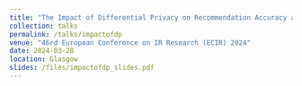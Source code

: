 ```yaml
---
title: "The Impact of Differential Privacy on Recommendation Accuracy and Popularity Bias"
collection: talks
permalink: /talks/impactofdp
venue: "46rd European Conference on IR Research (ECIR) 2024"
date: 2024-03-28
location: Glasgow
slides: /files/impactofdp_slides.pdf
---
```

